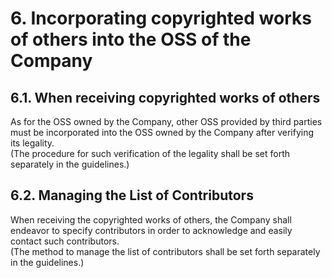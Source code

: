 # 6. Incorporating copyrighted works of others into the OSS of the Company

## 6.1. When receiving copyrighted works of others
As for the OSS owned by the Company, other OSS provided by third parties must be incorporated into the OSS owned by the Company after verifying its legality.  
(The procedure for such verification of the legality shall be set forth separately in the guidelines.)

## 6.2. Managing the List of Contributors
When receiving the copyrighted works of others, the Company shall endeavor to specify contributors in order to acknowledge and easily contact such contributors.  
(The method to manage the list of contributors shall be set forth separately in the guidelines.)